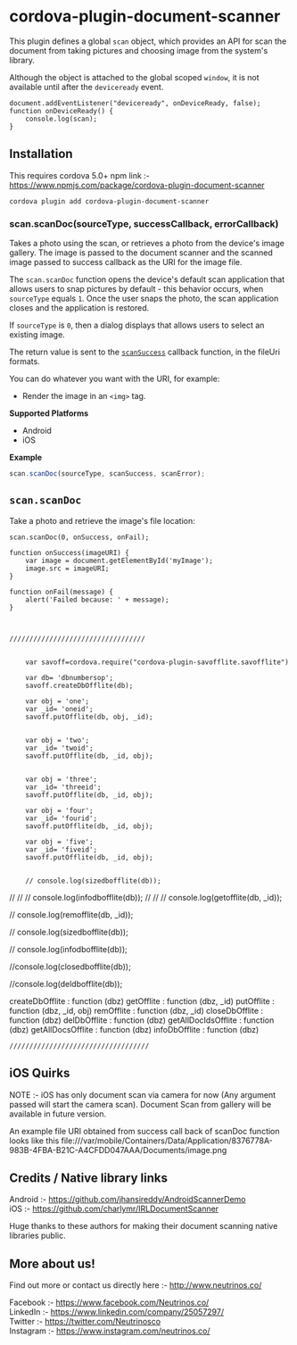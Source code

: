 # cordova-plugin-document-scanner

This plugin defines a global `scan` object, which provides an API for scan the document from taking pictures and choosing image from the system's library. 

Although the object is attached to the global scoped `window`, it is not available until after the `deviceready` event.

    document.addEventListener("deviceready", onDeviceReady, false);
    function onDeviceReady() {
        console.log(scan);
    }

## Installation


This requires cordova 5.0+
npm link :- https://www.npmjs.com/package/cordova-plugin-document-scanner

    cordova plugin add cordova-plugin-document-scanner
    

### scan.scanDoc(sourceType, successCallback, errorCallback)
Takes a photo using the scan, or retrieves a photo from the device's
image gallery.  The image is passed to the document scanner and the scanned image passed to success callback as the URI for the image file.

The `scan.scanDoc` function opens the device's default scan
application that allows users to snap pictures by default - this behavior occurs,
when `sourceType` equals `1`.
Once the user snaps the photo, the scan application closes and the application is restored.

If `sourceType` is `0`, then a dialog displays
that allows users to select an existing image.

The return value is sent to the [`scanSuccess`](#module_scan.onSuccess) callback function, in
the fileUri formats.

You can do whatever you want with the URI, for
example:

- Render the image in an `<img>` tag.

__Supported Platforms__

- Android
- iOS

**Example**  
```js
scan.scanDoc(sourceType, scanSuccess, scanError);
```

## `scan.scanDoc`

Take a photo and retrieve the image's file location:

    scan.scanDoc(0, onSuccess, onFail);

    function onSuccess(imageURI) {
        var image = document.getElementById('myImage');
        image.src = imageURI;
    }

    function onFail(message) {
        alert('Failed because: ' + message);
    }



    //////////////////////////////////


        var savoff=cordova.require("cordova-plugin-savofflite.savofflite")

        var db= 'dbnumbersop';
        savoff.createDbOfflite(db);

        var obj = 'one';
        var _id= 'oneid';
        savoff.putOfflite(db, obj, _id);


        var obj = 'two';
        var _id= 'twoid';
        savoff.putOfflite(db, _id, obj);


        var obj = 'three';
        var _id= 'threeid';
        savoff.putOfflite(db, _id, obj);

        var obj = 'four';
        var _id= 'fourid';
        savoff.putOfflite(db, _id, obj);
        
        var obj = 'five';
        var _id= 'fiveid';
        savoff.putOfflite(db, _id, obj);


        // console.log(sizedbofflite(db));
//
//
// console.log(infodbofflite(db));
//
//
// console.log(getofflite(db, _id));


//  console.log(remofflite(db, _id));


// console.log(sizedbofflite(db));


// console.log(infodbofflite(db));


//console.log(closedbofflite(db));


//console.log(deldbofflite(db));



createDbOfflite : function (dbz) 
getOfflite : function (dbz, _id)
putOfflite : function (dbz, _id, obj) 
remOfflite : function (dbz, _id) 
closeDbOfflite : function (dbz) 
delDbOfflite : function (dbz) 
getAllDocIdsOfflite : function (dbz)
getAllDocsOfflite : function (dbz) 
infoDbOfflite : function (dbz) 


    ///////////////////////////////////

## iOS Quirks

NOTE :- iOS has only document scan via camera for now (Any argument passed will start the camera scan). Document Scan from gallery will be available in future version.

An example file URI obtained from success call back of scanDoc function looks like this  file:///var/mobile/Containers/Data/Application/8376778A-983B-4FBA-B21C-A4CFDD047AAA/Documents/image.png

## Credits / Native library links

Android :- https://github.com/jhansireddy/AndroidScannerDemo <br/>
iOS :- https://github.com/charlymr/IRLDocumentScanner

Huge thanks to these authors for making their document scanning native libraries public.

## More about us!

Find out more or contact us directly here :- http://www.neutrinos.co/

Facebook :- https://www.facebook.com/Neutrinos.co/ <br/>
LinkedIn :- https://www.linkedin.com/company/25057297/ <br/>
Twitter :- https://twitter.com/Neutrinosco <br/>
Instagram :- https://www.instagram.com/neutrinos.co/



